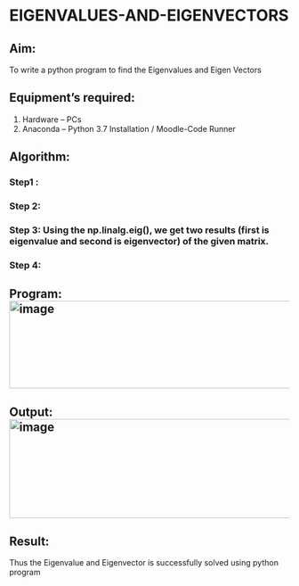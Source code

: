 # EIGENVALUES-AND-EIGENVECTORS
## Aim:
To write a python program to find the Eigenvalues and Eigen Vectors
## Equipment’s required:
1. 	Hardware – PCs
2. 	Anaconda – Python 3.7 Installation / Moodle-Code Runner
## Algorithm:
### Step1 : 
### Step 2: 
### Step 3: Using the np.linalg.eig(),  we get two results (first is eigenvalue and second is eigenvector) of the given matrix.
### Step 4: 

## Program:<img width="667" height="157" alt="image" src="https://github.com/user-attachments/assets/8b89084f-6e96-4460-9cb4-6556578e9b72" />


## Output:<img width="1037" height="178" alt="image" src="https://github.com/user-attachments/assets/093d2f9e-918b-467d-8f24-1b18de09af7a" />

## Result:
Thus the Eigenvalue and Eigenvector is successfully solved using python program
